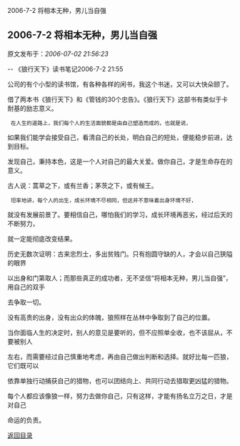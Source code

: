 2006-7-2 将相本无种，男儿当自强
## 2006-7-2 将相本无种，男儿当自强

 原文发布于：*2006-07-02 21:56:23*

   --  《狼行天下》读书笔记2006-7-2
21&#58;55

公司的有个小型的读书馆，有各种各样的闲书，我这个书迷，又可以大快朵颐了。

借了两本书《狼行天下》和《管钱的30个忠告》。《狼行天下》这部书有类似于卡耐基的励志意义。

     在人生的道路上，我们每个人的生活面貌都是由自己塑造而成的，也就是说，

如果我们能学会接受自己，看清自己的长处，明白自己的短处，便能稳步前进，达到目标。

     
发现自己，秉持本色，这是一个人对自己的最大关爱。做你自己，才是生命存在的意义。

  古人说：蒿草之下，或有兰香；茅茨之下，或有候王。

    

     坦率地讲，每个人的出生，成长环境不尽相同，但这并不意味着出身环境不好，

    
就没有发展前景了。要相信自己，哪怕我们的学习，成长环境再恶劣，经过后天的不断努力，

 就一定能彻底改变结果。

    

       
历史无数次证明：古来忠烈士，多出贫贱门。只有抱圆守缺的人，才会以自己狭隘的眼界

 以出身和门第取人；而那些真正的成功者，无不坚信“将相本无种，男儿当自强”，用自己的双手

 去争取一切。

       
没有高贵的出身，没有出众的体魄，狼照样在丛林中争取到了自己的位置。

       

       
当你面临人生的决定时，别人的意见是要听的，但不应照单全收，也不该屈从，不要被别人

  左右，而需要经过自己慎重地考虑，再由自己做出判断和选择。就好比每一匹狼，它们既可以

  依靠单独行动捕获自己的猎物，也可以团结向上、共同行动去猎取更凶猛的猎物。

    
每个人都应该像狼一样，努力去做你自己，只有这样，才能有扬名立万之日，才是对自己

 命运的负责。

 

   

[返回目录](index.html)
